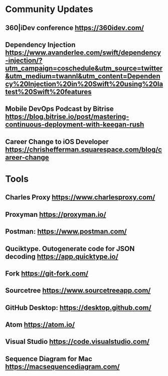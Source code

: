 # Community Updates

## 360|iDev conference https://360idev.com/

## Dependency Injection https://www.avanderlee.com/swift/dependency-injection/?utm_campaign=coschedule&utm_source=twitter&utm_medium=twannl&utm_content=Dependency%20Injection%20in%20Swift%20using%20latest%20Swift%20features

## Mobile DevOps Podcast by Bitrise https://blog.bitrise.io/post/mastering-continuous-deployment-with-keegan-rush

## Career Change to iOS Developer https://chrishefferman.squarespace.com/blog/career-change

# Tools

## Charles Proxy https://www.charlesproxy.com/

## Proxyman https://proxyman.io/

## Postman: https://www.postman.com/

## Quciktype. Outogenerate code for JSON decoding https://app.quicktype.io/

## Fork https://git-fork.com/

## Sourcetree https://www.sourcetreeapp.com/

## GitHub Desktop: https://desktop.github.com/

## Atom https://atom.io/

## Visual Studio https://code.visualstudio.com/

## Sequence Diagram for Mac https://macsequencediagram.com/
